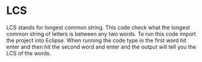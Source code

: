 # LCS
LCS stands for longest common string. This code check what the longest common string of letters is between any two words.
To run this code import the project into Eclipse. When running the code type in the first word hit enter and then hit the second word and enter and the output will tell you the LCS of the words.
